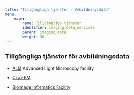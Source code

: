 ```yaml
---
title: "Tillgängliga tjänster - Avbildningsdata"
menu:
    main:
        name: Tillgängliga tjänster
        identifier: imaging_data_services
        parent: imaging_data
        weight: 30
---
```


## Tillgängliga tjänster för avbildningsdata

* [ALM](https://www.scilifelab.se/facilities/alm/) Advanced Light Microscopy facility

* [Cryo-EM](https://cryoem.scilifelab.se/)

* [BioImage Informatics Facility](https://www.scilifelab.se/facilities/bioimage-informatics/)
